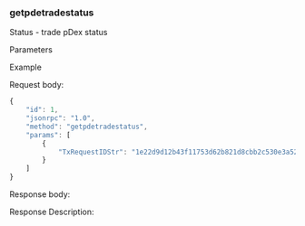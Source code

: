 ### getpdetradestatus

Status - trade pDex status

Parameters

Example

Request body:

```javascript
{
    "id": 1,
    "jsonrpc": "1.0",
    "method": "getpdetradestatus",
    "params": [
        {
            "TxRequestIDStr": "1e22d9d12b43f11753d62b821d8cbb2c530e3a52c63e8223ed9eafd8c55c2187"
        }
    ]
}
```

Response body:


Response Description:
